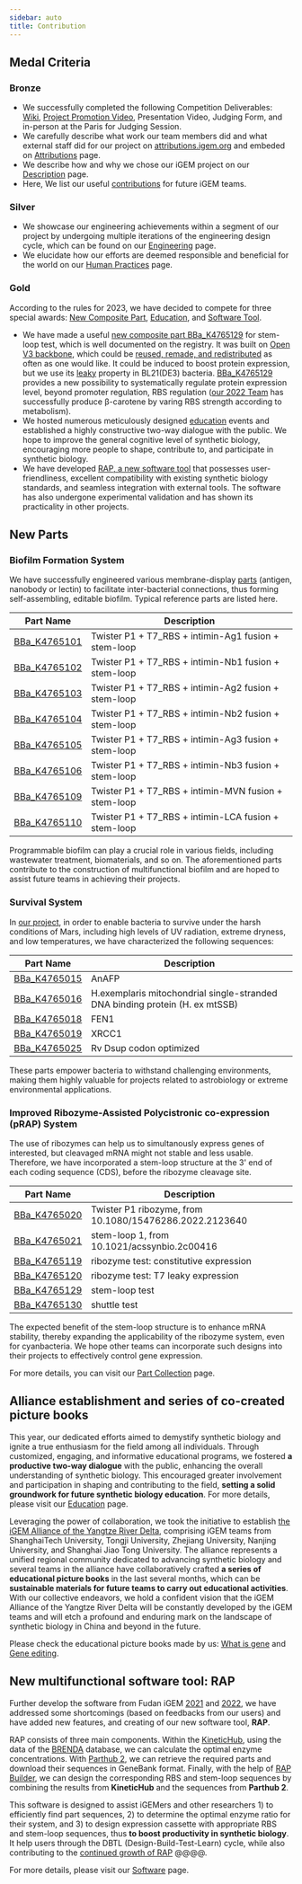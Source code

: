 ```yaml
---
sidebar: auto
title: Contribution
---
```


## Medal Criteria

### Bronze

- We successfully completed the following Competition Deliverables: [Wiki](/), [Project Promotion Video](/promotion-video/), Presentation Video, Judging Form, and in-person at the Paris for Judging Session.
- We carefully describe what work our team members did and what external staff did for our project on [attributions.igem.org](https://attributions.igem.org?team=Fudan&year=2023) and embeded on [Attributions](/attributions/) page.
- We describe how and why we chose our iGEM project on our [Description](/description/) page.
- Here, We list our useful [contributions](/contribution/) for future iGEM teams.

### Silver

- We showcase our engineering achievements within a segment of our project by undergoing multiple iterations of the engineering design cycle, which can be found on our [Engineering](/engineering/) page.
- We elucidate how our efforts are deemed responsible and beneficial for the world on our [Human Practices](/human-practices/) page.

### Gold

According to the rules for 2023, we have decided to compete for three special awards: [New Composite Part](http://parts.igem.org/Part:BBa_K4765120), [Education](/education/), and [Software Tool](/software/).

- We have made a useful [new composite part BBa_K4765129](http://parts.igem.org/Part:BBa_K4765129) for stem-loop test, which is well documented on the registry. It was built on [Open V3 backbone](http://parts.igem.org/Part:BBa_K4765026), which could be [reused, remade, and redistributed](https://stanford.freegenes.org/products/open-plasmids#description) as often as one would like. It could be induced to boost protein expression, but we use its [leaky](http://parts.igem.org/Part:BBa_K4765120) property in BL21(DE3) bacteria. [BBa_K4765129](http://parts.igem.org/Part:BBa_K4765129) provides a new possibility to systematically regulate protein expression level, beyond promoter regulation, RBS regulation ([our 2022 Team](https://2022.igem.wiki/fudan/parts#composite) has successfully produce &beta;-carotene by varing RBS strength according to metabolism).
- We hosted numerous meticulously designed [education](/education/#empower-igem-community) events and established a highly constructive two-way dialogue with the public. We hope to improve the general cognitive level of synthetic biology, encouraging more people to shape, contribute to, and participate in synthetic biology.
- We have developed [RAP, a new software tool](/software/) that possesses user-friendliness, excellent compatibility with existing synthetic biology standards, and seamless integration with external tools. The software has also undergone experimental validation and has shown its practicality in other projects.



## New Parts

### Biofilm Formation System

We have successfully engineered various membrane-display [parts](http://parts.igem.org/cgi/partsdb/pgroup.cgi?pgroup=iGEM2023&group=Fudan) (antigen, nanobody or lectin) to facilitate inter-bacterial connections, thus forming self-assembling, editable biofilm. Typical reference parts are listed here.

| Part Name | Description | 
|----|----|
| [BBa_K4765101](http://parts.igem.org/wiki/index.php?title=Part:BBa_K4765101) |  Twister P1 + T7_RBS + intimin-Ag1 fusion + stem-loop |
| [BBa_K4765102](http://parts.igem.org/wiki/index.php?title=Part:BBa_K4765102) |  Twister P1 + T7_RBS + intimin-Nb1 fusion + stem-loop |
| [BBa_K4765103](http://parts.igem.org/wiki/index.php?title=Part:BBa_K4765103) |  Twister P1 + T7_RBS + intimin-Ag2 fusion + stem-loop |
| [BBa_K4765104](http://parts.igem.org/wiki/index.php?title=Part:BBa_K4765104) |  Twister P1 + T7_RBS + intimin-Nb2 fusion + stem-loop |
| [BBa_K4765105](http://parts.igem.org/wiki/index.php?title=Part:BBa_K4765105) |  Twister P1 + T7_RBS + intimin-Ag3 fusion + stem-loop |
| [BBa_K4765106](http://parts.igem.org/wiki/index.php?title=Part:BBa_K4765106) |  Twister P1 + T7_RBS + intimin-Nb3 fusion + stem-loop |
| [BBa_K4765109](http://parts.igem.org/wiki/index.php?title=Part:BBa_K4765109) |  Twister P1 + T7_RBS + intimin-MVN fusion + stem-loop |
| [BBa_K4765110](http://parts.igem.org/wiki/index.php?title=Part:BBa_K4765110) |  Twister P1 + T7_RBS + intimin-LCA fusion + stem-loop |

Programmable biofilm can play a crucial role in various fields, including wastewater treatment, biomaterials, and so on. The aforementioned parts contribute to the construction of multifunctional biofilm and are hoped to assist future teams in achieving their projects.

### Survival System

In [our project](/description), in order to enable bacteria to survive under the harsh conditions of Mars, including high levels of UV radiation, extreme dryness, and low temperatures, we have characterized the following sequences:

| Part Name | Description |
|----|----|
| [BBa_K4765015](http://parts.igem.org/wiki/index.php?title=Part:BBa_K4765015) | AnAFP                                                        |
| [BBa_K4765016](http://parts.igem.org/wiki/index.php?title=Part:BBa_K4765016) | H.exemplaris mitochondrial single-stranded DNA binding protein (H. ex mtSSB) |
| [BBa_K4765018](http://parts.igem.org/wiki/index.php?title=Part:BBa_K4765018) | FEN1                                                         |
| [BBa_K4765019](http://parts.igem.org/wiki/index.php?title=Part:BBa_K4765019) | XRCC1                                                        |
| [BBa_K4765025](http://parts.igem.org/wiki/index.php?title=Part:BBa_K4765025) | Rv Dsup codon optimized                                      |

These parts empower bacteria to withstand challenging environments, making them highly valuable for projects related to astrobiology or extreme environmental applications.

### Improved Ribozyme-Assisted Polycistronic co-expression (pRAP) System

The use of ribozymes can help us to simultanously express genes of interested, but cleavaged mRNA might not stable and less usable. Therefore, we have incorporated a stem-loop structure at the 3' end of each coding sequence (CDS), before the ribozyme cleavage site.

| Part Name | Description |
|----|----|
| [BBa_K4765020](http://parts.igem.org/wiki/index.php?title=Part:BBa_K4765020) | Twister P1 ribozyme, from 10.1080/15476286.2022.2123640 |
| [BBa_K4765021](http://parts.igem.org/wiki/index.php?title=Part:BBa_K4765021) | stem-loop 1, from 10.1021/acssynbio.2c00416             |
| [BBa_K4765119](http://parts.igem.org/wiki/index.php?title=Part:BBa_K4765119) | ribozyme test: constitutive expression                  |
| [BBa_K4765120](http://parts.igem.org/wiki/index.php?title=Part:BBa_K4765120) | ribozyme test: T7 leaky expression                      |
| [BBa_K4765129](http://parts.igem.org/wiki/index.php?title=Part:BBa_K4765129) | stem-loop test                                          |
| [BBa_K4765130](http://parts.igem.org/wiki/index.php?title=Part:BBa_K4765130) | shuttle test                                            |

The expected benefit of the stem-loop structure is to enhance mRNA stability, thereby expanding the applicability of the ribozyme system, even for cyanbacteria. We hope other teams can incorporate such designs into their projects to effectively control gene expression.

For more details, you can visit our [Part Collection](/part-collection/) page.


## Alliance establishment and series of co-created picture books

This year, our dedicated efforts aimed to demystify synthetic biology and ignite a true enthusiasm for the field among all individuals. Through customized, engaging, and informative educational programs, we fostered **a productive two-way dialogue** with the public, enhancing the overall understanding of synthetic biology. This encouraged greater involvement and participation in shaping and contributing to the field, **setting a solid groundwork for future synthetic biology education**. For more details, please visit our [Education](/education/#empower-igem-community) page.

Leveraging the power of collaboration, we took the initiative to establish [the iGEM Alliance of the Yangtze River Delta](/education/#empower-igem-community), comprising iGEM teams from ShanghaiTech University, Tongji University, Zhejiang University, Nanjing University, and Shanghai Jiao Tong University. The alliance represents a unified regional community dedicated to advancing synthetic biology and several teams in the alliance have collaboratively crafted **a series of educational picture books** in the last several months, which can be **sustainable materials for future teams to carry out educational activities**. With our collective endeavors, we hold a confident vision that the iGEM Alliance of the Yangtze River Delta will be constantly developed by the iGEM teams and will etch a profound and enduring mark on the landscape of synthetic biology in China and beyond in the future.

Please check the educational picture books made by us: [What is gene](https://static.igem.wiki/teams/4765/wiki/education/picture-book-what-is-gene-final.pdf) and [Gene editing](https://static.igem.wiki/teams/4765/wiki/education/picture-book-gene-editing.pdf).


## New multifunctional software tool: RAP

Further develop the software from Fudan iGEM [2021](https://2021.igem.org/Team:Fudan/Software) and [2022](https://2022.igem.wiki/fudan/software), we have addressed some shortcomings (based on feedbacks from our users) and have added new features, and creating of our new software tool, **RAP**.

RAP consists of three main components. Within the [KineticHub](/software/#kinetichub), using the data of the [BRENDA](https://www.brenda-enzymes.org/) database, we can calculate the optimal enzyme concentrations. With [Parthub 2](/software/#parthub-2), we can retrieve the required parts and download their sequences in GeneBank format. Finally, with the help of [RAP Builder](/#rap-builder), we can design the corresponding RBS and stem-loop sequences by combining the results from **KineticHub** and the sequences from **Parthub 2**.

This software is designed to assist iGEMers and other researchers 1) to efficiently find part sequences, 2) to determine the optimal enzyme ratio for their system, and 3) to design expression cassette with appropriate RBS and stem-loop sequences, thus **to boost productivity in synthetic biology**.  It help users through the DBTL (Design-Build-Test-Learn) cycle, while also contributing to the [continued growth of RAP](https://2023.igem.wiki/fudan/engineering/#RAP) @@@@.

For more details, please visit our [Software](/software/) page.